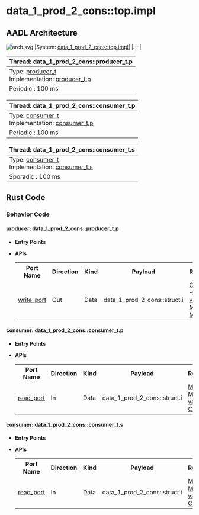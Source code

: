 # data_1_prod_2_cons::top.impl

## AADL Architecture
![arch.svg](../../aadl/diagrams/arch.svg)
|System: [data_1_prod_2_cons::top.impl]()|
|:--|

|Thread: data_1_prod_2_cons::producer_t.p |
|:--|
|Type: [producer_t](../../aadl/data_1_prod_2_cons.aadl#L33)<br>Implementation: [producer_t.p](../../aadl/data_1_prod_2_cons.aadl#L38)|
|Periodic : 100 ms|

|Thread: data_1_prod_2_cons::consumer_t.p |
|:--|
|Type: [consumer_t](../../aadl/data_1_prod_2_cons.aadl#L62)<br>Implementation: [consumer_t.p](../../aadl/data_1_prod_2_cons.aadl#L77)|
|Periodic : 100 ms|

|Thread: data_1_prod_2_cons::consumer_t.s |
|:--|
|Type: [consumer_t](../../aadl/data_1_prod_2_cons.aadl#L62)<br>Implementation: [consumer_t.s](../../aadl/data_1_prod_2_cons.aadl#L95)|
|Sporadic : 100 ms|


## Rust Code


### Behavior Code
#### producer: data_1_prod_2_cons::producer_t.p

 - **Entry Points**



- **APIs**

    <table>
    <tr><th>Port Name</th><th>Direction</th><th>Kind</th><th>Payload</th><th>Realizations</th></tr>
    <tr><td><a title='Model' href='../../aadl/data_1_prod_2_cons.aadl#L36'>write_port</a></td>
        <td>Out</td><td>Data</td>
        <td>data_1_prod_2_cons::struct.i</td><td><a title='C Interface: Lines 13-17' href='components/producer_p_p_producer/src/producer_p_p_producer.c#L13'>C Interface</a> → <a title='C Shared Memory Variable: Line 9' href='components/producer_p_p_producer/src/producer_p_p_producer.c#L9'>C var_addr</a> → <a title='Memory Map: Lines 19-23' href='microkit.system#L19'>Memory Map</a></td></tr>
    </table>


#### consumer: data_1_prod_2_cons::consumer_t.p

 - **Entry Points**



- **APIs**

    <table>
    <tr><th>Port Name</th><th>Direction</th><th>Kind</th><th>Payload</th><th>Realizations</th></tr>
    <tr><td><a title='Model' href='../../aadl/data_1_prod_2_cons.aadl#L65'>read_port</a></td>
        <td>In</td><td>Data</td>
        <td>data_1_prod_2_cons::struct.i</td><td><a title='Memory Map: Lines 37-41' href='microkit.system#L37'>Memory Map</a> → <a title='C Shared Memory Variable: Line 9' href='components/consumer_p_p_consumer/src/consumer_p_p_consumer.c#L9'>C var_addr</a> → <a title='C Interface: Lines 16-25' href='components/consumer_p_p_consumer/src/consumer_p_p_consumer.c#L16'>C Interface</a></td></tr>
    </table>


#### consumer: data_1_prod_2_cons::consumer_t.s

 - **Entry Points**



- **APIs**

    <table>
    <tr><th>Port Name</th><th>Direction</th><th>Kind</th><th>Payload</th><th>Realizations</th></tr>
    <tr><td><a title='Model' href='../../aadl/data_1_prod_2_cons.aadl#L65'>read_port</a></td>
        <td>In</td><td>Data</td>
        <td>data_1_prod_2_cons::struct.i</td><td><a title='Memory Map: Lines 55-59' href='microkit.system#L55'>Memory Map</a> → <a title='C Shared Memory Variable: Line 9' href='components/consumer_p_s_consumer/src/consumer_p_s_consumer.c#L9'>C var_addr</a> → <a title='C Interface: Lines 16-25' href='components/consumer_p_s_consumer/src/consumer_p_s_consumer.c#L16'>C Interface</a></td></tr>
    </table>

